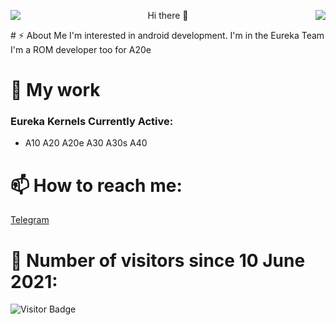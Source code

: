 <p align="center">
  Hi there 👋
  
 <img align="left" src="https://raw.githubusercontent.com/roynatech2544/readme-generator/master/generated/languages.svg"/>
 <img align="right" src="https://raw.githubusercontent.com/roynatech2544/readme-generator/master/generated/overview.svg"/>
 
</p>
# ⚡ About Me
I'm interested in android development. I'm in the Eureka Team
I'm a ROM developer too for A20e


# 🔭 My work

### Eureka Kernels Currently Active:

- A10 A20 A20e A30 A30s A40

# 📫 How to reach me:

[Telegram](https://t.me/roynatech)

# 🤔 Number of visitors since 10 June 2021:
![Visitor Badge](https://visitor-badge.laobi.icu/badge?page_id=roynatech2544.roynatech2544)
